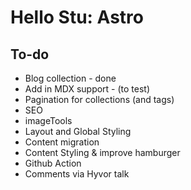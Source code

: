# Hello Stu: Astro

## To-do

- Blog collection - done
- Add in MDX support - (to test)
- Pagination for collections (and tags)
- SEO
- imageTools
- Layout and Global Styling
- Content migration
- Content Styling & improve hamburger
- Github Action
- Comments via Hyvor talk
